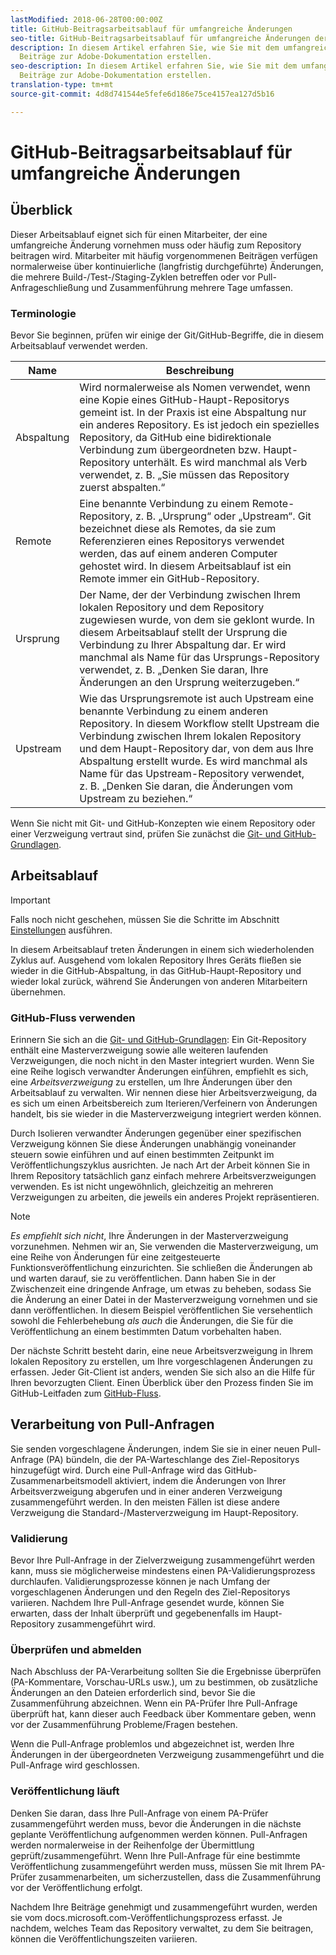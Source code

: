 ```yaml
---
lastModified: 2018-06-28T00:00:00Z
title: GitHub-Beitragsarbeitsablauf für umfangreiche Änderungen
seo-title: GitHub-Beitragsarbeitsablauf für umfangreiche Änderungen der Adobe-Dokumentation
description: In diesem Artikel erfahren Sie, wie Sie mit dem umfangreichen Mitarbeiterarbeitsablauf
  Beiträge zur Adobe-Dokumentation erstellen.
seo-description: In diesem Artikel erfahren Sie, wie Sie mit dem umfangreichen Mitarbeiterarbeitsablauf
  Beiträge zur Adobe-Dokumentation erstellen.
translation-type: tm+mt
source-git-commit: 4d8d741544e5fefe6d186e75ce4157ea127d5b16

---
```



# GitHub-Beitragsarbeitsablauf für umfangreiche Änderungen

<!--
> [!IMPORTANT]
> All repositories that publish to docs.adobe.com have adopted the [Adobe Open Source Code of Conduct](../../code-of-conduct.md) or the [.NET Foundation Code of Conduct](https://dotnetfoundation.org/code-of-conduct). For more information, see the [Contributing](../../contributing.md) article.
>
> Minor corrections or clarifications to documentation and code examples in public repositories are covered by the [Adobe Documentation Terms of Use](https://www.adobe.com/legal/terms.html). New or significant changes generate a comment in the pull request, asking you to submit an online Contribution License Agreement (CLA) if you are not an employee of Adobe. We need you to complete the online form before we can review or accept your pull request.
--->

## Überblick

Dieser Arbeitsablauf eignet sich für einen Mitarbeiter, der eine umfangreiche Änderung vornehmen muss oder häufig zum Repository beitragen wird. Mitarbeiter mit häufig vorgenommenen Beiträgen verfügen normalerweise über kontinuierliche (langfristig durchgeführte) Änderungen, die mehrere Build-/Test-/Staging-Zyklen betreffen oder vor Pull-Anfrageschließung und Zusammenführung mehrere Tage umfassen.

### Terminologie

Bevor Sie beginnen, prüfen wir einige der Git/GitHub-Begriffe, die in diesem Arbeitsablauf verwendet werden.

| Name | Beschreibung |
|-----------|-------------|
| Abspaltung | Wird normalerweise als Nomen verwendet, wenn eine Kopie eines GitHub-Haupt-Repositorys gemeint ist. In der Praxis ist eine Abspaltung nur ein anderes Repository. Es ist jedoch ein spezielles Repository, da GitHub eine bidirektionale Verbindung zum übergeordneten bzw. Haupt-Repository unterhält. Es wird manchmal als Verb verwendet, z. B. „Sie müssen das Repository zuerst abspalten.“ |
| Remote | Eine benannte Verbindung zu einem Remote-Repository, z. B. „Ursprung“ oder „Upstream“. Git bezeichnet diese als Remotes, da sie zum Referenzieren eines Repositorys verwendet werden, das auf einem anderen Computer gehostet wird. In diesem Arbeitsablauf ist ein Remote immer ein GitHub-Repository. |
| Ursprung | Der Name, der der Verbindung zwischen Ihrem lokalen Repository und dem Repository zugewiesen wurde, von dem sie geklont wurde. In diesem Arbeitsablauf stellt der Ursprung die Verbindung zu Ihrer Abspaltung dar. Er wird manchmal als Name für das Ursprungs-Repository verwendet, z. B. „Denken Sie daran, Ihre Änderungen an den Ursprung weiterzugeben.“ |
| Upstream | Wie das Ursprungsremote ist auch Upstream eine benannte Verbindung zu einem anderen Repository. In diesem Workflow stellt Upstream die Verbindung zwischen Ihrem lokalen Repository und dem Haupt-Repository dar, von dem aus Ihre Abspaltung erstellt wurde. Es wird manchmal als Name für das Upstream-Repository verwendet, z. B. „Denken Sie daran, die Änderungen vom Upstream zu beziehen.“ |

Wenn Sie nicht mit Git- und GitHub-Konzepten wie einem Repository oder einer Verzweigung vertraut sind, prüfen Sie zunächst die [Git- und GitHub-Grundlagen](git-fundamentals.md).

## Arbeitsablauf

>[!IMPORTANT]
> Falls noch nicht geschehen, müssen Sie die Schritte im Abschnitt [Einstellungen](github-signup.md) ausführen.

In diesem Arbeitsablauf treten Änderungen in einem sich wiederholenden Zyklus auf. Ausgehend vom lokalen Repository Ihres Geräts fließen sie wieder in die GitHub-Abspaltung, in das GitHub-Haupt-Repository und wieder lokal zurück, während Sie Änderungen von anderen Mitarbeitern übernehmen.

### GitHub-Fluss verwenden

Erinnern Sie sich an die [Git- und GitHub-Grundlagen](git-fundamentals.md): Ein Git-Repository enthält eine Masterverzweigung sowie alle weiteren laufenden Verzweigungen, die noch nicht in den Master integriert wurden. Wenn Sie eine Reihe logisch verwandter Änderungen einführen, empfiehlt es sich, eine *Arbeitsverzweigung* zu erstellen, um Ihre Änderungen über den Arbeitsablauf zu verwalten. Wir nennen diese hier Arbeitsverzweigung, da es sich um einen Arbeitsbereich zum Iterieren/Verfeinern von Änderungen handelt, bis sie wieder in die Masterverzweigung integriert werden können.

Durch Isolieren verwandter Änderungen gegenüber einer spezifischen Verzweigung können Sie diese Änderungen unabhängig voneinander steuern sowie einführen und auf einen bestimmten Zeitpunkt im Veröffentlichungszyklus ausrichten. Je nach Art der Arbeit können Sie in Ihrem Repository tatsächlich ganz einfach mehrere Arbeitsverzweigungen verwenden. Es ist nicht ungewöhnlich, gleichzeitig an mehreren Verzweigungen zu arbeiten, die jeweils ein anderes Projekt repräsentieren.

>[!NOTE]
>*Es empfiehlt sich nicht*, Ihre Änderungen in der Masterverzweigung vorzunehmen. Nehmen wir an, Sie verwenden die Masterverzweigung, um eine Reihe von Änderungen für eine zeitgesteuerte Funktionsveröffentlichung einzurichten. Sie schließen die Änderungen ab und warten darauf, sie zu veröffentlichen. Dann haben Sie in der Zwischenzeit eine dringende Anfrage, um etwas zu beheben, sodass Sie die Änderung an einer Datei in der Masterverzweigung vornehmen und sie dann veröffentlichen. In diesem Beispiel veröffentlichen Sie versehentlich sowohl die Fehlerbehebung *als auch* die Änderungen, die Sie für die Veröffentlichung an einem bestimmten Datum vorbehalten haben.

Der nächste Schritt besteht darin, eine neue Arbeitsverzweigung in Ihrem lokalen Repository zu erstellen, um Ihre vorgeschlagenen Änderungen zu erfassen. Jeder Git-Client ist anders, wenden Sie sich also an die Hilfe für Ihren bevorzugten Client. Einen Überblick über den Prozess finden Sie im GitHub-Leitfaden zum [GitHub-Fluss](https://guides.github.com/introduction/flow/).

## Verarbeitung von Pull-Anfragen

Sie senden vorgeschlagene Änderungen, indem Sie sie in einer neuen Pull-Anfrage (PA) bündeln, die der PA-Warteschlange des Ziel-Repositorys hinzugefügt wird. Durch eine Pull-Anfrage wird das GitHub-Zusammenarbeitsmodell aktiviert, indem die Änderungen von Ihrer Arbeitsverzweigung abgerufen und in einer anderen Verzweigung zusammengeführt werden. In den meisten Fällen ist diese andere Verzweigung die Standard-/Masterverzweigung im Haupt-Repository.

### Validierung

Bevor Ihre Pull-Anfrage in der Zielverzweigung zusammengeführt werden kann, muss sie möglicherweise mindestens einen PA-Validierungsprozess durchlaufen. Validierungsprozesse können je nach Umfang der vorgeschlagenen Änderungen und den Regeln des Ziel-Repositorys variieren. Nachdem Ihre Pull-Anfrage gesendet wurde, können Sie erwarten, dass der Inhalt überprüft und gegebenenfalls im Haupt-Repository zusammengeführt wird.

### Überprüfen und abmelden

Nach Abschluss der PA-Verarbeitung sollten Sie die Ergebnisse überprüfen (PA-Kommentare, Vorschau-URLs usw.), um zu bestimmen, ob zusätzliche Änderungen an den Dateien erforderlich sind, bevor Sie die Zusammenführung abzeichnen. Wenn ein PA-Prüfer Ihre Pull-Anfrage überprüft hat, kann dieser auch Feedback über Kommentare geben, wenn vor der Zusammenführung Probleme/Fragen bestehen.

Wenn die Pull-Anfrage problemlos und abgezeichnet ist, werden Ihre Änderungen in der übergeordneten Verzweigung zusammengeführt und die Pull-Anfrage wird geschlossen.

### Veröffentlichung läuft

Denken Sie daran, dass Ihre Pull-Anfrage von einem PA-Prüfer zusammengeführt werden muss, bevor die Änderungen in die nächste geplante Veröffentlichung aufgenommen werden können. Pull-Anfragen werden normalerweise in der Reihenfolge der Übermittlung geprüft/zusammengeführt. Wenn Ihre Pull-Anfrage für eine bestimmte Veröffentlichung zusammengeführt werden muss, müssen Sie mit Ihrem PA-Prüfer zusammenarbeiten, um sicherzustellen, dass die Zusammenführung vor der Veröffentlichung erfolgt.

Nachdem Ihre Beiträge genehmigt und zusammengeführt wurden, werden sie vom docs.microsoft.com-Veröffentlichungsprozess erfasst. Je nachdem, welches Team das Repository verwaltet, zu dem Sie beitragen, können die Veröffentlichungszeiten variieren.
